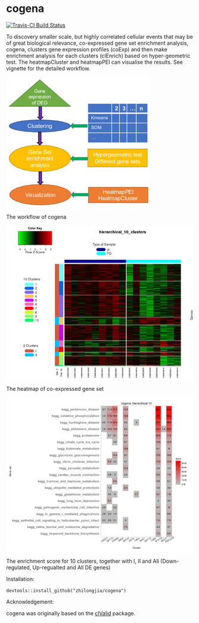 # cogena

[![Travis-CI Build Status](https://travis-ci.org/zhilongjia/cogena.png?branch=master)](https://travis-ci.org/zhilongjia/cogena)


To discovery smaller scale, but highly correlated cellular events that may be of great biological relevance, co-expressed gene set enrichment analysis, cogena, clusters gene expression profiles (coExp) and then make enrichment analysis for each clusters (clEnrich) based on hyper-geometric test. The heatmapCluster and heatmapPEI can visualise the results. See vignette for the detailed workflow.


![cogena_workflow](inst/figure/Cogena_workflow.png)

The workflow of cogena

![cogena_heatmapCluster](inst/figure/cogena_heatmapCluster.png)

The heatmap of co-expressed gene set


![cogena_heatmapPEI](inst/figure/cogena_heatmapPEI.png)

 The enrichment score for 10 clusters, together with I, II and All (Down-regulated, Up-regualted and All DE genes)



Installation:

	devtools::install_github("zhilongjia/cogena")

Acknowledgement:

cogena was originally based on the [clValid](http://cran.r-project.org/web/packages/clValid/index.html) package.

